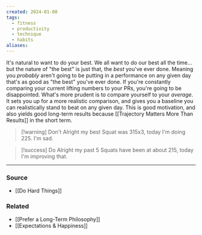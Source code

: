 ```yaml
---
created: 2024-01-08
tags:
  - fitness
  - productivity
  - technique
  - habits
aliases:
---
```

It's natural to want to do your best. We all want to do our best all the time... but the nature of "the best" is just that, the *best* you've ever done. Meaning you *probably* aren't going to be putting in a performance on any given day that's as good as "the best" you've ever done. If you're constantly comparing your current lifting numbers to your PRs, you're going to be disappointed. What's more prudent is to compare yourself to your *average*. It sets you up for a more realistic comparison, and gives you a baseline you can realistically stand to beat on any given day. This is good motivation, and also yields good long-term results because [[Trajectory Matters More Than Results]] in the short term. 

> [!warning] Don't
> Alright my best Squat was 315x3, today I'm doing 225. I'm sad.

> [!success] Do
> Alright my past 5 Squats have been at about 215, today I'm improving that.

****
### Source
- [[Do Hard Things]]

### Related
- [[Prefer a Long-Term Philosophy]]
- [[Expectations & Happiness]]